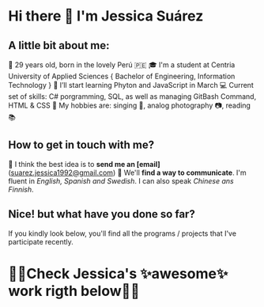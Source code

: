 # Hi there 👋 I'm Jessica Suárez

## A little bit about me:

👩 29 years old, born in the lovely Perú 🇵🇪
🎓 I'm a student at Centria University of Applied Sciences { Bachelor of Engineering, Information Technology }
🚀 I’ll start learning Phyton and JavaScript in March
💻 Current set of skills: C# porgramming, SQL, as well as managing GitBash Command, HTML & CSS
💬 My hobbies are: singing	🎤, analog photography	📷, reading 📚

## How to get in touch with me?

📧 I think the best idea is to **send me an [email]** (suarez.jessica1992@gmail.com)
💬 We'll **find a way to communicate**. I'm fluent in _English, Spanish and Swedish_. I can also speak _Chinese ans Finnish_.

## Nice! but what have you done so far?

If you kindly look below, you'll find all the programs / projects that I've participate recently.

# 🔻🔻Check Jessica's ✨**awesome**✨ work **rigth below**🔻🔻
